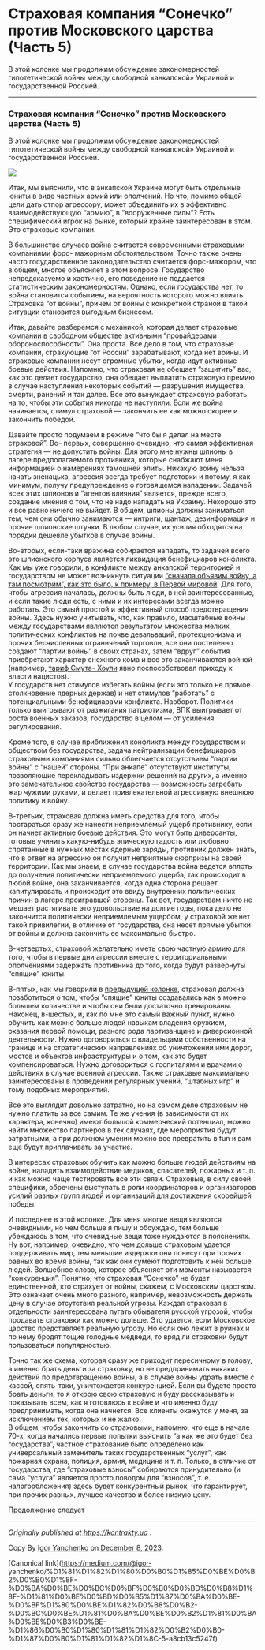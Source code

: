 # Страховая компания “Сонечко” против Московского царства (Часть 5)

В этой колонке мы продолжим обсуждение закономерностей гипотетической войны
между свободной «анкапской» Украиной и государственной Россией.

* * *

### Страховая компания “Сонечко” против Московского царства (Часть 5)

В этой колонке мы продолжим обсуждение закономерностей гипотетической войны
между свободной «анкапской» Украиной и государственной Россией.

![](https://cdn-images-1.medium.com/max/800/0*equfujzSZhqLaSDf.jpg)

Итак, мы выяснили, что в анкапской Украине могут быть отдельные юниты в виде
частных армий или ополчений. Но что, помимо общей цели дать отпор агрессору,
может объединить их в эффективно взаимодействующую “армию”, в “вооруженные
силы”? Есть специфический игрок на рынке, который крайне заинтересован в этом.
Это страховые компании.

В большинстве случаев война считается современными страховыми компаниями форс-
мажорным обстоятельством. Точно также очень часто государственное
законодательство считается форс-мажором, что в общем, многое объясняет в этом
вопросе. Государство непредсказуемо и хаотично, его поведение не поддается
статистическим закономерностям. Однако, если государства нет, то война
становится событием, на вероятность которого можно влиять. Страховка “от
войны”, причем от войны с конкретной страной в такой ситуации становится
выгодным бизнесом.

Итак, давайте разберемся с механикой, которая делает страховые компании в
свободном обществе активными “провайдерами обороноспособности”. Она проста.
Все дело в том, что страховые компании, страхующие “от России” зарабатывают,
когда нет войны. И страховые компании несут огромные убытки, когда идут
активные боевые действия. Напомню, что страховая не обещает “защитить” вас,
как это делает государство, она обещает выплатить страховую премию в случае
наступления некоторых событий — разрушения имущества, смерти, ранений и так
далее. Все это вынуждает страховую работать на то, чтобы эти события никогда
не наступили. Если же война начинается, стимул страховой — закончить ее как
можно скорее и закончить победой.

Давайте просто подумаем в режиме “что бы я делал на месте страховой”. Во-
первых, совершенно очевидно, что самая эффективная стратегия — не допустить
войны. Для этого мне нужны шпионы в лагере предполагаемого противника, которые
снабжают меня информацией о намерениях тамошней элиты. Никакую войну нельзя
начать зненацька, агрессия всегда требует подготовки и потому, я как минимум,
получу предупреждение о готовящемся нападении. Задачей всех этих шпионов и
“агентов влияния” является, прежде всего, создание мнения о том, что не надо
нападать на Украину. Нехорошо это и все равно ничего не выйдет. В общем,
шпионы должны заниматься тем, чем они обычно занимаются — интриги, шантаж,
дезинформация и прочие шпионские штучки. В любом случае, их усилия обходятся
на порядки дешевле убытков в случае войны.

Во-вторых, если-таки вражина собирается нападать, то задачей всего это
шпионского корпуса является ликвидация бенефициаров конфликта. Как мы уже
говорили, в конфликте между анкапской территорией и государством не может
возникнуть ситуации [“сначала объявим войну, а там посмотрим”, как это было, к
примеру, в Первой мировой](http://kontrakty.ua/article/102695). Для того,
чтобы агрессия началась, должны быть люди, в ней заинтересованные, и если
такие люди есть, с ними и их интересами всегда можно работать. Это самый
простой и эффективный способ предотвращения войны. Здесь нужно учитывать, что,
как правило, масштабные войны между государствами являются результатом
множества мелких политических конфликтов на почве девальваций, протекционизма
и прочих бесчисленных ограничений торговли, все они постепенно создают “партии
войны” в своих странах, затем “вдруг” события приобретают характер снежного
кома и все это заканчиваются войной (например, [тариф Смута-
Хоули](https://en.wikipedia.org/wiki/Smoot%E2%80%93Hawley_Tariff_Act) явно
поспособствовал приходу к власти нацистов).  
У государств нет стимулов избегать войны (если это только не прямое
столкновение ядерных держав) и нет стимулов “работать” с потенциальными
бенефициарами конфликта. Наоборот. Политики только выигрывают от разжигания
патриотизма, ВПК выигрывает от роста военных заказов, государство в целом — от
усиления регулирования.

Кроме того, в случае приближения конфликта между государством и обществом без
государства, задача нейтрализации бенефициаров страховыми компаниями сильно
облегчается отсутствием “партии войны” с “нашей” стороны. “При анкапе”
отсутствуют институты, позволяющие перекладывать издержки решений на других, а
именно это замечательное свойство государства — возможность загребать жар
чужими руками, и делает привлекательной агрессивную внешнюю политику и войну.

В-третьих, страховая должна иметь средства для того, чтобы постараться сразу
же нанести неприемлемый ущерб противнику, если он начнет активные боевые
действия. Это могут быть диверсанты, готовые учинить какую-нибудь эпическую
гадость или любовно спрятанные в нужных местах ядерные заряды, противник
должен знать, что в ответ на агрессию он получит неприятные сюрпризы на своей
территории. Как мы знаем, в случае государства война ведется вплоть до
получения политически неприемлемого ущерба, так происходит в любой войне, она
заканчивается, когда одна сторона решает капитулировать и происходит это ввиду
внутренних политических причин в лагере проигравшей стороны. Так вот,
государствам ничто не мешает растягивать это удовольствие на долгие годы, пока
дело не закончится политически неприемлемым ущербом, у страховой же нет такой
привилегии, в отличие от государства, она несет прямые убытки от войны и
должна закончить ее максимально быстро.

В-четвертых, страховой желательно иметь свою частную армию для того, чтобы в
первые дни агрессии вместе с территориальными ополчениями задержать противника
до того, когда будут развернуты “спящие” юниты.

В-пятых, как мы говорили в [предыдущей
колонке](http://kontrakty.ua/article/103638), страховая должна позаботиться о
том, чтобы “спящие” юниты создавались как в можно большем количестве и чтобы
они были достаточно тренированы.  
Наконец, в-шестых, и, как по мне это самый важный пункт, нужно обучить как
можно больше людей навыкам владения оружием, оказания первой помощи, разного
рода партизанщине и диверсионной деятельности. Нужно договориться с
владельцами собственности на границе и на стратегических направлениях об
уничтожении ими дорог, мостов и объектов инфраструктуры и о том, как это будет
компенсироваться. Нужно договориться с госпиталями и врачами о действиях в
случае военной агрессии. Также страховые максимально заинтересованы в
проведении регулярных учений, “штабных игр” и тому подобных мероприятий.

Все это выглядит довольно затратно, но на самом деле страховым не нужно
платить за все самим. Те же учения (в зависимости от их характера, конечно)
имеют большой коммерческий потенциал, можно найти множество партнеров в тех
случаях, где мероприятия будут затратными, а при должном умении можно все
превратить в fun и вам еще будут приплачивать за участие.

В интересах страховых обучить как можно больше людей действиям на войне,
наладить взаимодействие медиков, спасателей, пожарных и т. п. и как можно чаще
тестировать все эти связи. Страховые, в силу своей специфики, обречены
выступать в роли координаторов и организаторов усилий разных групп людей и
организаций для достижения скорейшей победы.

И последнее в этой колонке. Для меня многие вещи являются очевидными, но чем
больше я пишу и обсуждаю, тем больше убеждаюсь в том, что очевидные вещи тоже
нуждаются в пояснениях. Ну вот, например, очевидно, что чем дольше страховым
удается поддерживать мир, тем меньшие издержки они понесут при прочих равных
во время войны, так как они сумеют подготовить к ней больше людей. Волшебное
слово, которое объясняет эти моменты называется “конкуренция”. Понятно, что
страховая “Сонечко” не будет единственной, кто страхует от войны, скажем, с
Московским царством. Это означает очень много разного, например, невозможность
держать цену в случае отсутствия реальной угрозы. Каждая страховая в
отдельности заинтересована пугать обывателя русской угрозой, чтобы продавать
страховки как можно дольше. Это удается, если Московское царство представляет
реальную угрозу. Но если оно лежит в руинах и по нему бродят тощие голодные
медведи, то вряд ли страховки будут пользоваться популярностью.

Точно так же схема, которая сразу же приходит пересичному в голову, а именно
брать деньги за страховку, но не предпринимать никаких действий по
предотвращению войны, а в случае войны удрать вместе с кассой, опять-таки,
уничтожается конкуренцией. Если вы будете просто брать деньги, то я открою
свою страховую и буду рассказывать и показывать всем, как я готовлюсь к войне
и что именно буду предпринимать, когда она начнется. Все клиенты окажутся у
меня, за исключением тех, которых и не жалко.  
В общем, чтобы закончить со страховыми, напомню, что еще в начале 70-х, когда
начались первые попытки выяснить “а как же это будет без государства”, частное
страхование было определено как универсальный заменитель таких государственных
“услуг”, как пожарная охрана, полиция, армия, медицина и т. п. Только, в
отличие от государства, где “страховые взносы” собираются принудительно (и
сама “услуга” является просто поводом для “взносов”, т. е. налогообложения)
здесь будет конкурентный рынок, что гарантирует, при прочих равных, лучшее
качество и более низкую цену.

Продолжение следует

* * *

 _Originally published at_[
_https://kontrakty.ua_](http://kontrakty.ua/article/103808) _._

Copy By [Igor Yanchenko](https://medium.com/@igor-yanchenko) on [December 8,
2023](https://medium.com/p/a8cb13c5247f).

[Canonical link](https://medium.com/@igor-
yanchenko/%D1%81%D1%82%D1%80%D0%B0%D1%85%D0%BE%D0%B2%D0%B0%D1%8F-%D0%BA%D0%BE%D0%BC%D0%BF%D0%B0%D0%BD%D0%B8%D1%8F-%D1%81%D0%BE%D0%BD%D0%B5%D1%87%D0%BA%D0%BE-%D0%BF%D1%80%D0%BE%D1%82%D0%B8%D0%B2-%D0%BC%D0%BE%D1%81%D0%BA%D0%BE%D0%B2%D1%81%D0%BA%D0%BE%D0%B3%D0%BE-%D1%86%D0%B0%D1%80%D1%81%D1%82%D0%B2%D0%B0-%D1%87%D0%B0%D1%81%D1%82%D1%8C-5-a8cb13c5247f)
